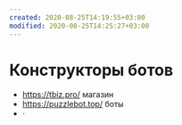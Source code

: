 ```yaml
---
created: 2020-08-25T14:19:55+03:00
modified: 2020-08-25T14:25:27+03:00
---
```


# Конструкторы ботов

* <https://tbiz.pro/> магазин
* <https://puzzlebot.top/> боты
* ·